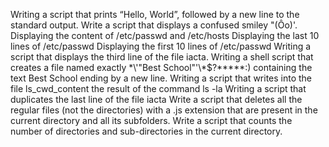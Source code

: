 Writing a script that prints “Hello, World”, followed by a new line to the standard output.
Write a script that displays a confused smiley "(Ôo)'.
Displaying the content of /etc/passwd and /etc/hosts
Displaying the last 10 lines of /etc/passwd
Displaying the first 10 lines of /etc/passwd
Writing a script that displays the third line of the file iacta.
Writing a shell script that creates a file named exactly \*\\'"Best School"\'\\*$\?\*\*\*\*\*:) containing the text Best School ending by a new line.
Writing a script that writes into the file ls_cwd_content the result of the command ls -la
Writing a script that duplicates the last line of the file iacta
Write a script that deletes all the regular files (not the directories) with a .js extension that are present in the current directory and all its subfolders.
Write a script that counts the number of directories and sub-directories in the current directory.

